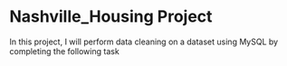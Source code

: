 # Nashville_Housing Project

In this project, I will perform data cleaning on a dataset using MySQL
by completing the following task
